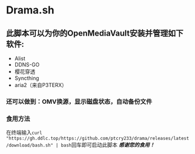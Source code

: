 # Drama.sh
## 此脚本可以为你的OpenMediaVault安装并管理如下软件:
+ Alist
+ DDNS-GO
+ 樱花穿透
+ Syncthing
+ aria2（来自P3TERX）
### 还可以做到：**OMV换源**，**显示磁盘状态**，**自动备份文件**
### 食用方法
在终端输入```curl "https://gh.ddlc.top/https://github.com/ptcry233/drama/releases/latest/download/bash.sh" | bash```回车即可启动此脚本
***感谢您的食用！***
